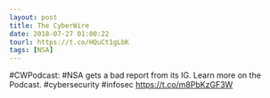```yaml
---
layout: post
title: The CyberWire
date: 2018-07-27 01:00:22
tourl: https://t.co/HQuCt1gLbK
tags: [NSA]
---
```

#CWPodcast: #NSA gets a bad report from its IG. Learn more on the Podcast. #cybersecurity #infosec https://t.co/m8PbKzGF3W